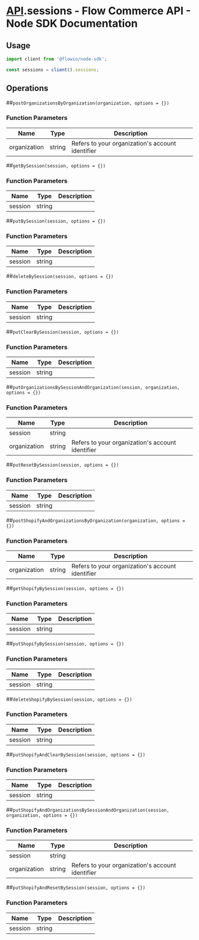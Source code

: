 # [API](README.md).sessions - Flow Commerce API - Node SDK Documentation



## Usage

```JavaScript
import client from '@flowio/node-sdk';

const sessions = client().sessions;
```

## Operations

##`postOrganizationsByOrganization(organization, options = {})`

### Function Parameters

| Name  | Type | Description |
| ---- | ---- | ---- |
| organization | string | Refers to your organization&#x27;s account identifier |


##`getBySession(session, options = {})`

### Function Parameters

| Name  | Type | Description |
| ---- | ---- | ---- |
| session | string |  |


##`putBySession(session, options = {})`

### Function Parameters

| Name  | Type | Description |
| ---- | ---- | ---- |
| session | string |  |


##`deleteBySession(session, options = {})`

### Function Parameters

| Name  | Type | Description |
| ---- | ---- | ---- |
| session | string |  |


##`putClearBySession(session, options = {})`

### Function Parameters

| Name  | Type | Description |
| ---- | ---- | ---- |
| session | string |  |


##`putOrganizationsBySessionAndOrganization(session, organization, options = {})`

### Function Parameters

| Name  | Type | Description |
| ---- | ---- | ---- |
| session | string |  |
| organization | string | Refers to your organization&#x27;s account identifier |


##`putResetBySession(session, options = {})`

### Function Parameters

| Name  | Type | Description |
| ---- | ---- | ---- |
| session | string |  |


##`postShopifyAndOrganizationsByOrganization(organization, options = {})`

### Function Parameters

| Name  | Type | Description |
| ---- | ---- | ---- |
| organization | string | Refers to your organization&#x27;s account identifier |


##`getShopifyBySession(session, options = {})`

### Function Parameters

| Name  | Type | Description |
| ---- | ---- | ---- |
| session | string |  |


##`putShopifyBySession(session, options = {})`

### Function Parameters

| Name  | Type | Description |
| ---- | ---- | ---- |
| session | string |  |


##`deleteShopifyBySession(session, options = {})`

### Function Parameters

| Name  | Type | Description |
| ---- | ---- | ---- |
| session | string |  |


##`putShopifyAndClearBySession(session, options = {})`

### Function Parameters

| Name  | Type | Description |
| ---- | ---- | ---- |
| session | string |  |


##`putShopifyAndOrganizationsBySessionAndOrganization(session, organization, options = {})`

### Function Parameters

| Name  | Type | Description |
| ---- | ---- | ---- |
| session | string |  |
| organization | string | Refers to your organization&#x27;s account identifier |


##`putShopifyAndResetBySession(session, options = {})`

### Function Parameters

| Name  | Type | Description |
| ---- | ---- | ---- |
| session | string |  |


